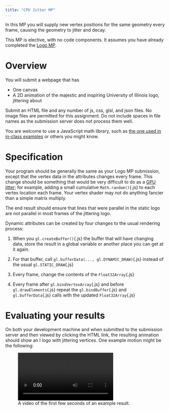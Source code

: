 ```yaml
---
title: "CPU Jitter MP"
...
```


In this MP you will supply new vertex positions for the same geometry every frame,
causing the geometry to jitter and decay.

This MP is elective, with no code components.
It assumes you have already completed the [Logo MP](logo.html).

# Overview

You will submit a webpage that has

- One canvas
- A 2D animation of the majestic and inspiring University of Illinois logo, jittering about

Submit an HTML file and any number of js, css, glsl, and json files. No image files are permitted for this assignment.
Do not include spaces in file names as the submission server does not process them well.

You are welcome to use a JavaScript math library, such as [the one used in in-class examples](../code/math.js) or others you might know.


# Specification

Your program should be generally the same as your Logo MP submission,
except that the vertex data in the attributes changes every frame.
This change should be something that would be very difficult to do as a [GPU jitter](gpu-jitter.html);
for example, adding a small cumulative `Math.random()`{.js} to each vertex location each frame.
Your vertex shader may not do anything fancier than a simple matrix multiply.

The end result should ensure that lines that were parallel in the static logo
are not parallel in most frames of the jittering logo.

Dynamic attributes can be created by four changes to the usual rendering process:

1. When you `gl.createBuffer()`{.js} the buffer that will have changing data, store the result in a global variable or another place you can get at it again.

2. For that buffer, call `gl.bufferData(..., gl.DYNAMIC_DRAW)`{.js} instead of the usual `gl.STATIC_DRAW`{.js}

3. Every frame, change the contents of the `Float32Array`{.js}

4. Every frame after `gl.bindVertexArray`{.js} and before `gl.drawElements`{.js} repeat the `gl.bindBuffer`{.js} and `gl.bufferData`{.js} calls with the updated `Float32Array`{.js}

# Evaluating your results

On both your development machine
and when submitted to the submission server and then viewed by clicking the HTML link,
the resulting animation should show an I logo with jittering vertices.
One example motion might be the following:

<figure>
<video controls autoplay loop>
<source src="vid/cpu-jitter.webm" type="video/webm"/>
<source src="vid/cpu-jitter.mp4" type="video/mp4"/>
</video>
<figcaption>
A video of the first few seconds of an example result.
</figcaption>
</figure>
